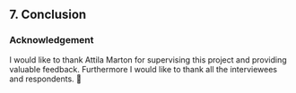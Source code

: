 ## 7. Conclusion
 



### Acknowledgement

I would like to thank Attila Marton for supervising this project and providing valuable feedback. Furthermore I would like to thank all the interviewees and respondents. 
